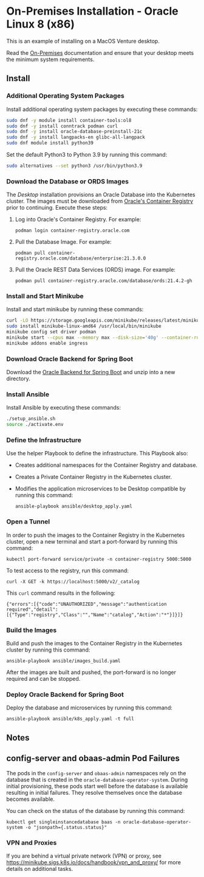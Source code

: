 # On-Premises Installation - Oracle Linux 8 (x86)

This is an example of installing on a MacOS Venture desktop.

Read the [On-Premises](../../on-premises) documentation and ensure that your desktop meets the minimum system requirements.

## Install

### Additional Operating System Packages

Install additional operating system packages by executing these commands:

```bash
sudo dnf -y module install container-tools:ol8
sudo dnf -y install conntrack podman curl
sudo dnf -y install oracle-database-preinstall-21c
sudo dnf -y install langpacks-en glibc-all-langpack
sudo dnf module install python39
```

Set the default Python3 to Python 3.9 by running this command:

```bash
sudo alternatives --set python3 /usr/bin/python3.9
```


### Download the Database or ORDS Images

The _Desktop_ installation provisions an Oracle Database into the Kubernetes cluster.  The images must be downloaded from [Oracle's Container Registry](https://container-registry.oracle.com/) prior to continuing. Execute these steps:

1. Log into Oracle's Container Registry. For example: 

   `podman login container-registry.oracle.com`
   
2. Pull the Database Image. For example: 

   `podman pull container-registry.oracle.com/database/enterprise:21.3.0.0`
   
3. Pull the Oracle REST Data Services (ORDS) image. For example: 

   `podman pull container-registry.oracle.com/database/ords:21.4.2-gh`

### Install and Start Minikube

Install and start minikube by running these commands:

```bash
curl -LO https://storage.googleapis.com/minikube/releases/latest/minikube-linux-amd64
sudo install minikube-linux-amd64 /usr/local/bin/minikube
minikube config set driver podman
minikube start --cpus max --memory max --disk-size='40g' --container-runtime=cri-o
minikube addons enable ingress
```

### Download Oracle Backend for Spring Boot

Download the [Oracle Backend for Spring Boot](https://github.com/oracle/microservices-datadriven/releases/download/OBAAS-1.0.0/onprem-ebaas_latest.zip) and unzip into a new directory.

### Install Ansible

Install Ansible by executing these commands:

```bash
./setup_ansible.sh
source ./activate.env
```

### Define the Infrastructure

Use the helper Playbook to define the infrastructure.  This Playbook also:

* Creates additional namespaces for the Container Registry and database.
* Creates a Private Container Registry in the Kubernetes cluster.
* Modifies the application microservices to be Desktop compatible by running this command:

  `ansible-playbook ansible/desktop_apply.yaml`

### Open a Tunnel

In order to push the images to the Container Registry in the Kubernetes cluster, open a new terminal and start a port-forward by running this command:

`kubectl port-forward service/private -n container-registry 5000:5000`

To test access to the registry, run this command:

`curl -X GET -k https://localhost:5000/v2/_catalog`

This `curl` command results in the following:

```text
{"errors":[{"code":"UNAUTHORIZED","message":"authentication required","detail":[{"Type":"registry","Class":"","Name":"catalog","Action":"*"}]}]}
```

### Build the Images

Build and push the images to the Container Registry in the Kubernetes cluster by running this command:

`ansible-playbook ansible/images_build.yaml`

After the images are built and pushed, the port-forward is no longer required and can be stopped.

### Deploy Oracle Backend for Spring Boot

Deploy the database and microservices by running this command:

`ansible-playbook ansible/k8s_apply.yaml -t full`

## Notes

## config-server and obaas-admin Pod Failures

The pods in the `config-server` and `obaas-admin` namespaces rely on the database that is created in the `oracle-database-operator-system`.  During initial provisioning, these pods start well before the database is available resulting in initial failures.  They resolve themselves once the database becomes available.

You can check on the status of the database by running this command:

`kubectl get singleinstancedatabase baas -n oracle-database-operator-system -o "jsonpath={.status.status}"`

### VPN and Proxies

If you are behind a virtual private network (VPN) or proxy, see https://minikube.sigs.k8s.io/docs/handbook/vpn_and_proxy/ for more details on additional tasks.